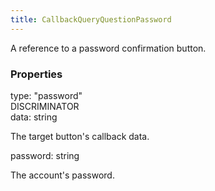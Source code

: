 ```yaml
---
title: CallbackQueryQuestionPassword
---
```


A reference to a password confirmation button.

### Properties

<div class="flex flex-col gap-3"><div><div class="flex gap-2"><div class="font-mono"><span class="font-bold">type</span><span class="opacity-50">:</span> <span>&quot;password&quot;</span></div><div class="flex items-center"><div class="bg-dbt px-1.5 rounded-md select-none text-fgt text-[10px]">DISCRIMINATOR</div></div></div></div><div><div class="flex gap-2"><div class="font-mono"><span class="font-bold">data</span><span class="opacity-50">:</span> <span>string</span></div></div><div class="pl-3"><div class="no-margin">

The target button's callback data.

</div></div></div><div><div class="flex gap-2"><div class="font-mono"><span class="font-bold">password</span><span class="opacity-50">:</span> <span>string</span></div></div><div class="pl-3"><div class="no-margin">

The account's password.

</div></div></div></div>

